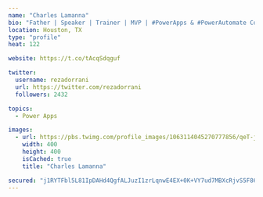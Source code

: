 ```yaml
---
name: "Charles Lamanna"
bio: "Father | Speaker | Trainer | MVP | #PowerApps & #PowerAutomate Community Super User | YouTuber Right-pointing triangle http://youtube.com/c/rezadorrani | Learn - Share - Clockwise rightwards and leftwards open circle arrows"
location: Houston, TX
type: "profile"
heat: 122

website: https://t.co/tAcqSdqguf

twitter:
  username: rezadorrani
  url: https://twitter.com/rezadorrani
  followers: 2432

topics:
  - Power Apps

images:
  - url: https://pbs.twimg.com/profile_images/1063114045270777856/qeT-jpWr_400x400.jpg
    width: 400
    height: 400
    isCached: true
    title: "Charles Lamanna"

secured: "j1RYTFbl5L81IpDAHd4QgfALJuzI1zrLqnwE4EX+0K+VY7ud7MBXcRjvS5F86nxk8xvXqUb9xYrI+4H7RX/PspZcFnjPbWmSc8R+OzzG5wybinOU1zP63i0h138l4ulCp7T9xwoFSXH5I6NEb13oPK55Ie7YUU+Ov8mWALvw6B5yvPvfw72r1YXOO/cPThTdTORmjxf8bn832/rVrLKGIy4eAE0C4BUFKdLvslaK45IvABl9eqsKD3KycKs3wUtBWjHarbSahHW/TLgnTLlfSd3CwKB1M8X7W1ehWy9QUsWqEoNnTtLGz84Z2ilc5Iu7BGRucYohDyTCSXdk3HwALWRwu7qaTPAD36pLSTjzcZFeDybS3J7BHuwBdlHMQvtLKA/ZkKP9/XW8eTmN01njoHmpPLI36mm280DqhJdZRxU=;J1wGQEms63q8y3tO6AlJBw=="
---
```


